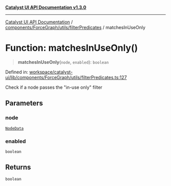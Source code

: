 [**Catalyst UI API Documentation v1.3.0**](../../../../../README.md)

---

[Catalyst UI API Documentation](../../../../../README.md) / [components/ForceGraph/utils/filterPredicates](../README.md) / matchesInUseOnly

# Function: matchesInUseOnly()

> **matchesInUseOnly**(`node`, `enabled`): `boolean`

Defined in: [workspace/catalyst-ui/lib/components/ForceGraph/utils/filterPredicates.ts:127](https://github.com/TheBranchDriftCatalyst/catalyst-ui/blob/main/lib/components/ForceGraph/utils/filterPredicates.ts#L127)

Check if a node passes the "in-use only" filter

## Parameters

### node

[`NodeData`](../../../types/interfaces/NodeData.md)

### enabled

`boolean`

## Returns

`boolean`
